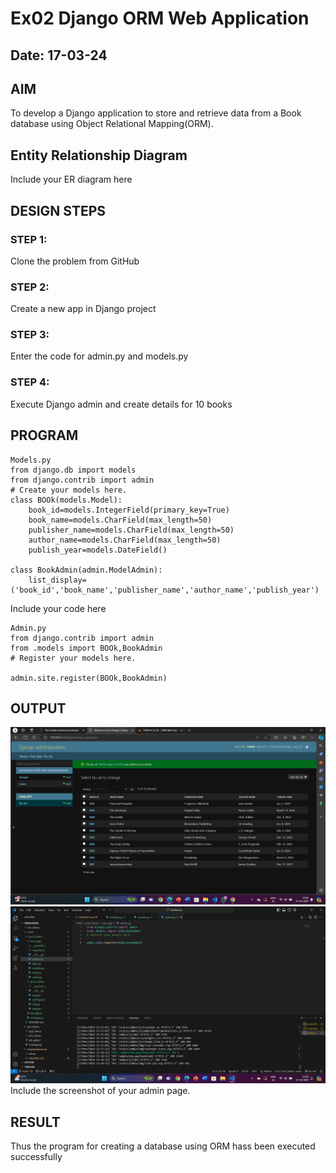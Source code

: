 # Ex02 Django ORM Web Application
## Date: 17-03-24

## AIM
To develop a Django application to store and retrieve data from a Book database using Object Relational Mapping(ORM).

## Entity Relationship Diagram

Include your ER diagram here

## DESIGN STEPS

### STEP 1:
Clone the problem from GitHub

### STEP 2:
Create a new app in Django project

### STEP 3:
Enter the code for admin.py and models.py

### STEP 4:
Execute Django admin and create details for 10 books

## PROGRAM
```
Models.py
from django.db import models
from django.contrib import admin
# Create your models here.
class BOOk(models.Model):
    book_id=models.IntegerField(primary_key=True)
    book_name=models.CharField(max_length=50)
    publisher_name=models.CharField(max_length=50)
    author_name=models.CharField(max_length=50)
    publish_year=models.DateField()

class BookAdmin(admin.ModelAdmin):
    list_display=('book_id','book_name','publisher_name','author_name','publish_year')  
```    
Include your code here
```
Admin.py
from django.contrib import admin
from .models import BOOk,BookAdmin
# Register your models here.

admin.site.register(BOOk,BookAdmin)
```
## OUTPUT
![alt text](image.png)
![alt text](<Screenshot 2024-03-17 233911.png>)
Include the screenshot of your admin page.


## RESULT
Thus the program for creating a database using ORM hass been executed successfully
